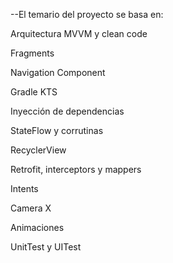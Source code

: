 --El temario del proyecto se basa en:

Arquitectura MVVM y clean code

Fragments

Navigation Component

Gradle KTS

Inyección de dependencias

StateFlow y corrutinas

RecyclerView

Retrofit, interceptors y mappers

Intents

Camera X

Animaciones

UnitTest y UITest
